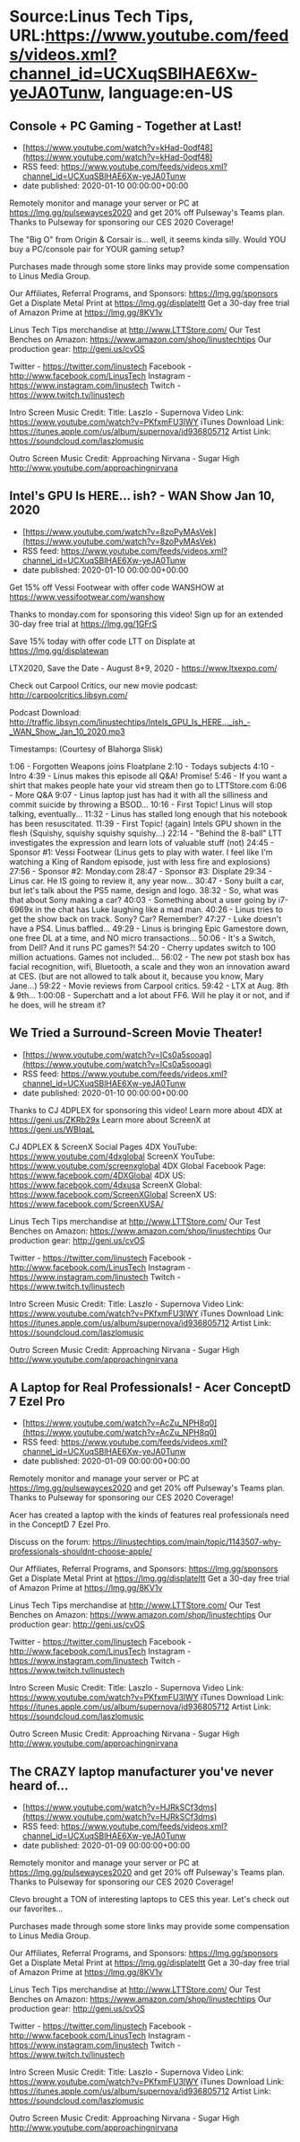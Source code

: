 # Source:Linus Tech Tips, URL:https://www.youtube.com/feeds/videos.xml?channel_id=UCXuqSBlHAE6Xw-yeJA0Tunw, language:en-US

## Console + PC Gaming - Together at Last!
 - [https://www.youtube.com/watch?v=kHad-0odf48](https://www.youtube.com/watch?v=kHad-0odf48)
 - RSS feed: https://www.youtube.com/feeds/videos.xml?channel_id=UCXuqSBlHAE6Xw-yeJA0Tunw
 - date published: 2020-01-10 00:00:00+00:00

Remotely monitor and manage your server or PC at https://lmg.gg/pulsewayces2020 and get 20% off Pulseway's Teams plan. Thanks to Pulseway for sponsoring our CES 2020 Coverage!

The "Big O" from Origin & Corsair is... well, it seems kinda silly. Would YOU buy a PC/console pair for YOUR gaming setup?

Purchases made through some store links may provide some compensation to Linus Media Group.

Our Affiliates, Referral Programs, and Sponsors: https://lmg.gg/sponsors
Get a Displate Metal Print at https://lmg.gg/displateltt
Get a 30-day free trial of Amazon Prime at https://lmg.gg/8KV1v

Linus Tech Tips merchandise at http://www.LTTStore.com/ 
Our Test Benches on Amazon: https://www.amazon.com/shop/linustechtips 
Our production gear: http://geni.us/cvOS

Twitter - https://twitter.com/linustech
Facebook - http://www.facebook.com/LinusTech
Instagram - https://www.instagram.com/linustech
Twitch - https://www.twitch.tv/linustech 

Intro Screen Music Credit:
Title: Laszlo - Supernova
Video Link: https://www.youtube.com/watch?v=PKfxmFU3lWY
iTunes Download Link: https://itunes.apple.com/us/album/supernova/id936805712
Artist Link: https://soundcloud.com/laszlomusic

Outro Screen Music Credit: Approaching Nirvana - Sugar High http://www.youtube.com/approachingnirvana

## Intel's GPU Is HERE... ish? - WAN Show Jan 10, 2020
 - [https://www.youtube.com/watch?v=8zoPyMAsVek](https://www.youtube.com/watch?v=8zoPyMAsVek)
 - RSS feed: https://www.youtube.com/feeds/videos.xml?channel_id=UCXuqSBlHAE6Xw-yeJA0Tunw
 - date published: 2020-01-10 00:00:00+00:00

Get 15% off Vessi Footwear with offer code WANSHOW at https://www.vessifootwear.com/wanshow

Thanks to monday.com for sponsoring this video! Sign up for an extended 30-day free trial at https://lmg.gg/1GFrS 

Save 15% today with offer code LTT on Displate at https://lmg.gg/displatewan 

LTX2020, Save the Date - August 8+9, 2020 - https://www.ltxexpo.com/

Check out Carpool Critics, our new movie podcast: http://carpoolcritics.libsyn.com/

Podcast Download: http://traffic.libsyn.com/linustechtips/Intels_GPU_Is_HERE..._ish_-_WAN_Show_Jan_10_2020.mp3

Timestamps: (Courtesy of Blahorga Slisk)

1:06 - Forgotten Weapons joins Floatplane
2:10 - Todays subjects
4:10 - Intro
4:39 - Linus makes this episode all Q&A! Promise!
5:46 - If you want a shirt that makes people hate your vid stream then go to LTTStore.com
6:06 - More Q&A
9:07 - Linus laptop just has had it with all the silliness and commit suicide by throwing a BSOD...
10:16 - First Topic! Linus will stop talking, eventually...
11:32 - Linus has stalled long enough that his notebook has been resuscitated.
11:39 - First Topic! (again) Intels GPU shown in the flesh (Squishy, squishy squishy squishy...)
22:14 - "Behind the 8-ball" LTT investigates the expression and learn lots of valuable stuff (not)
24:45 -  Sponsor #1: Vessi Footwear (Linus gets to play with water. I feel like I'm watching a King of Random episode, just with less fire and explosions)
27:56 - Sponsor #2: Monday.com
28:47 - Sponsor #3: Displate
29:34 - Linus car. He IS going to review it, any year now...
30:47 - Sony built a car, but let's talk about the PS5 name, design and logo.
38:32 - So, what was that about Sony making a car?
40:03 - Something about a user going by i7-6969x in the chat has Luke laughing like a mad man.
40:26 - Linus tries to get the show back on track. Sony? Car? Remember?
47:27 - Luke doesn't have a PS4. Linus baffled...
49:29 - Linus is bringing Epic Gamestore down, one free DL at  a time, and NO micro transactions...
50:06 - It's a Switch, from Dell? And it runs PC games?!
54:20 - Cherry updates switch to 100 million actuations. Games not included...
56:02 - The new pot stash box has facial recognition, wifi, Bluetooth, a scale and they won an innovation award at CES. (but are not allowed to talk about it, because you know, Mary Jane...)
59:22 - Movie reviews from Carpool critics.
59:42 - LTX at Aug. 8th & 9th...
1:00:08 - Superchatt and a lot about FF6. Will he play it or not, and if he does, will he stream it?

## We Tried a Surround-Screen Movie Theater!
 - [https://www.youtube.com/watch?v=ICs0a5sooag](https://www.youtube.com/watch?v=ICs0a5sooag)
 - RSS feed: https://www.youtube.com/feeds/videos.xml?channel_id=UCXuqSBlHAE6Xw-yeJA0Tunw
 - date published: 2020-01-10 00:00:00+00:00

Thanks to CJ 4DPLEX for sponsoring this video!
Learn more about 4DX at https://geni.us/ZKRb29x
Learn more about ScreenX at https://geni.us/WBIqaL

CJ 4DPLEX & ScreenX Social Pages
4DX YouTube: https://www.youtube.com/4dxglobal 
ScreenX YouTube: https://www.youtube.com/screenxglobal 
4DX Global Facebook Page: https://www.facebook.com/4DXGlobal
4DX US: https://www.facebook.com/4dxusa
ScreenX Global: https://www.facebook.com/ScreenXGlobal
ScreenX US: https://www.facebook.com/ScreenXUSA/

Linus Tech Tips merchandise at http://www.LTTStore.com/ 
Our Test Benches on Amazon: https://www.amazon.com/shop/linustechtips 
Our production gear: http://geni.us/cvOS

Twitter - https://twitter.com/linustech
Facebook - http://www.facebook.com/LinusTech
Instagram - https://www.instagram.com/linustech
Twitch - https://www.twitch.tv/linustech 

Intro Screen Music Credit:
Title: Laszlo - Supernova
Video Link: https://www.youtube.com/watch?v=PKfxmFU3lWY
iTunes Download Link: https://itunes.apple.com/us/album/supernova/id936805712
Artist Link: https://soundcloud.com/laszlomusic

Outro Screen Music Credit: Approaching Nirvana - Sugar High http://www.youtube.com/approachingnirvana

## A Laptop for Real Professionals! - Acer ConceptD 7 Ezel Pro
 - [https://www.youtube.com/watch?v=AcZu_NPH8q0](https://www.youtube.com/watch?v=AcZu_NPH8q0)
 - RSS feed: https://www.youtube.com/feeds/videos.xml?channel_id=UCXuqSBlHAE6Xw-yeJA0Tunw
 - date published: 2020-01-09 00:00:00+00:00

Remotely monitor and manage your server or PC at https://lmg.gg/pulsewayces2020 and get 20% off Pulseway's Teams plan. Thanks to Pulseway for sponsoring our CES 2020 Coverage! 

Acer has created a laptop with the kinds of features real professionals need in the ConceptD 7 Ezel Pro.

Discuss on the forum: https://linustechtips.com/main/topic/1143507-why-professionals-shouldnt-choose-apple/

Our Affiliates, Referral Programs, and Sponsors: https://lmg.gg/sponsors
Get a Displate Metal Print at https://lmg.gg/displateltt
Get a 30-day free trial of Amazon Prime at https://lmg.gg/8KV1v

Linus Tech Tips merchandise at http://www.LTTStore.com/ 
Our Test Benches on Amazon: https://www.amazon.com/shop/linustechtips 
Our production gear: http://geni.us/cvOS

Twitter - https://twitter.com/linustech
Facebook - http://www.facebook.com/LinusTech
Instagram - https://www.instagram.com/linustech
Twitch - https://www.twitch.tv/linustech 

Intro Screen Music Credit:
Title: Laszlo - Supernova
Video Link: https://www.youtube.com/watch?v=PKfxmFU3lWY
iTunes Download Link: https://itunes.apple.com/us/album/supernova/id936805712
Artist Link: https://soundcloud.com/laszlomusic

Outro Screen Music Credit: Approaching Nirvana - Sugar High http://www.youtube.com/approachingnirvana

## The CRAZY laptop manufacturer you've never heard of...
 - [https://www.youtube.com/watch?v=HJRkSCf3dms](https://www.youtube.com/watch?v=HJRkSCf3dms)
 - RSS feed: https://www.youtube.com/feeds/videos.xml?channel_id=UCXuqSBlHAE6Xw-yeJA0Tunw
 - date published: 2020-01-09 00:00:00+00:00

Remotely monitor and manage your server or PC at https://lmg.gg/pulsewayces2020 and get 20% off Pulseway's Teams plan. Thanks to Pulseway for sponsoring our CES 2020 Coverage!

Clevo brought a TON of interesting laptops to CES this year. Let's check out our favorites...

Purchases made through some store links may provide some compensation to Linus Media Group.

Our Affiliates, Referral Programs, and Sponsors: https://lmg.gg/sponsors
Get a Displate Metal Print at https://lmg.gg/displateltt
Get a 30-day free trial of Amazon Prime at https://lmg.gg/8KV1v

Linus Tech Tips merchandise at http://www.LTTStore.com/ 
Our Test Benches on Amazon: https://www.amazon.com/shop/linustechtips 
Our production gear: http://geni.us/cvOS

Twitter - https://twitter.com/linustech
Facebook - http://www.facebook.com/LinusTech
Instagram - https://www.instagram.com/linustech
Twitch - https://www.twitch.tv/linustech 

Intro Screen Music Credit:
Title: Laszlo - Supernova
Video Link: https://www.youtube.com/watch?v=PKfxmFU3lWY
iTunes Download Link: https://itunes.apple.com/us/album/supernova/id936805712
Artist Link: https://soundcloud.com/laszlomusic

Outro Screen Music Credit: Approaching Nirvana - Sugar High http://www.youtube.com/approachingnirvana

